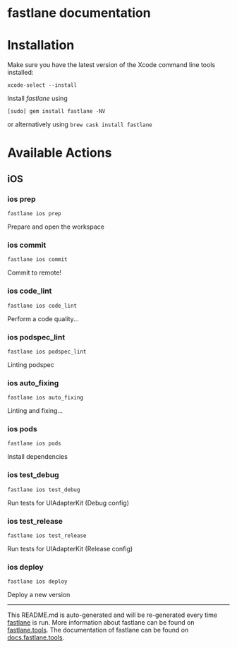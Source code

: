 fastlane documentation
================
# Installation

Make sure you have the latest version of the Xcode command line tools installed:

```
xcode-select --install
```

Install _fastlane_ using
```
[sudo] gem install fastlane -NV
```
or alternatively using `brew cask install fastlane`

# Available Actions
## iOS
### ios prep
```
fastlane ios prep
```
Prepare and open the workspace
### ios commit
```
fastlane ios commit
```
Commit to remote!
### ios code_lint
```
fastlane ios code_lint
```
Perform a code quality...
### ios podspec_lint
```
fastlane ios podspec_lint
```
Linting podspec
### ios auto_fixing
```
fastlane ios auto_fixing
```
Linting and fixing...
### ios pods
```
fastlane ios pods
```
Install dependencies
### ios test_debug
```
fastlane ios test_debug
```
Run tests for UIAdapterKit (Debug config)
### ios test_release
```
fastlane ios test_release
```
Run tests for UIAdapterKit (Release config)
### ios deploy
```
fastlane ios deploy
```
Deploy a new version

----

This README.md is auto-generated and will be re-generated every time [fastlane](https://fastlane.tools) is run.
More information about fastlane can be found on [fastlane.tools](https://fastlane.tools).
The documentation of fastlane can be found on [docs.fastlane.tools](https://docs.fastlane.tools).
